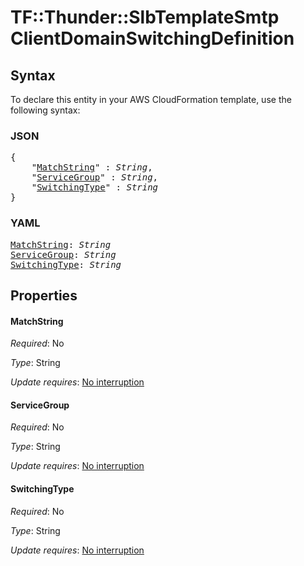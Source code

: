 # TF::Thunder::SlbTemplateSmtp ClientDomainSwitchingDefinition

## Syntax

To declare this entity in your AWS CloudFormation template, use the following syntax:

### JSON

<pre>
{
    "<a href="#matchstring" title="MatchString">MatchString</a>" : <i>String</i>,
    "<a href="#servicegroup" title="ServiceGroup">ServiceGroup</a>" : <i>String</i>,
    "<a href="#switchingtype" title="SwitchingType">SwitchingType</a>" : <i>String</i>
}
</pre>

### YAML

<pre>
<a href="#matchstring" title="MatchString">MatchString</a>: <i>String</i>
<a href="#servicegroup" title="ServiceGroup">ServiceGroup</a>: <i>String</i>
<a href="#switchingtype" title="SwitchingType">SwitchingType</a>: <i>String</i>
</pre>

## Properties

#### MatchString

_Required_: No

_Type_: String

_Update requires_: [No interruption](https://docs.aws.amazon.com/AWSCloudFormation/latest/UserGuide/using-cfn-updating-stacks-update-behaviors.html#update-no-interrupt)

#### ServiceGroup

_Required_: No

_Type_: String

_Update requires_: [No interruption](https://docs.aws.amazon.com/AWSCloudFormation/latest/UserGuide/using-cfn-updating-stacks-update-behaviors.html#update-no-interrupt)

#### SwitchingType

_Required_: No

_Type_: String

_Update requires_: [No interruption](https://docs.aws.amazon.com/AWSCloudFormation/latest/UserGuide/using-cfn-updating-stacks-update-behaviors.html#update-no-interrupt)

